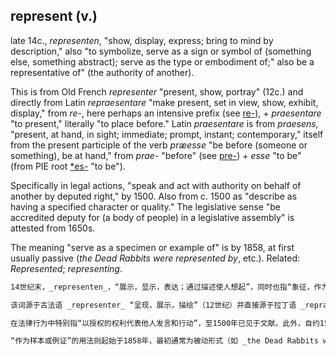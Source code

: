 ## represent (v.)

late 14c., _representen_, "show, display, express; bring to mind by description," also "to symbolize, serve as a sign or symbol of (something else, something abstract); serve as the type or embodiment of;" also be a representative of" (the authority of another).

This is from Old French _representer_ "present, show, portray" (12c.) and directly from Latin _repraesentare_ "make present, set in view, show, exhibit, display," from _re-_, here perhaps an intensive prefix (see [re-](https://www.etymonline.com/word/re- "Etymology, meaning and definition of re- ")), + _praesentare_ "to present," literally "to place before." Latin _praesentare_ is from _praesens,_ "present, at hand, in sight; immediate; prompt, instant; contemporary," itself from the present participle of the verb _præesse_ "be before (someone or something), be at hand," from _prae-_ "before" (see [pre-](https://www.etymonline.com/word/pre- "Etymology, meaning and definition of pre- ")) + _esse_ "to be" (from PIE root [\*es-](https://www.etymonline.com/word/*es- "Etymology, meaning and definition of *es- ") "to be").

Specifically in legal actions, "speak and act with authority on behalf of another by deputed right," by 1500. Also from c. 1500 as "describe as having a specified character or quality." The legislative sense "be accredited deputy for (a body of people) in a legislative assembly" is attested from 1650s.

The meaning "serve as a specimen or example of" is by 1858, at first usually passive (_the Dead Rabbits were represented by_, etc.). Related: _Represented_; _representing_.

```md
14世纪末，_representen_，“展示，显示，表达；通过描述使人想起”，同时也指“象征，作为（某物或某个抽象概念的）标志或象征；作为某人的代表”（他人的权威）。

该词源于古法语 _representer_ “呈现，展示，描绘”（12世纪）并直接源于拉丁语 _repraesentare_ “使呈现，显现，展示，展出”，由 _re-_ 组成，这里可能是强化前缀（参见 [re-](https://www.etymonline.com/word/re- "Etymology, meaning and definition of re- ")），+ _praesentare_ “呈现”，字面意思是“放在前面”。拉丁语 _praesentare_ 源自 _praesens_，“在场，手边，看得见；立即，及时；当代”，本身来源于动词 _præesse_ 的现在分词“在（某人或某物）之前，下降于手边”，由 _prae-_ “在……之前”（参见 [pre-](https://www.etymonline.com/word/pre- "Etymology, meaning and definition of pre- ")）+ _esse_ “存在”（源自PIE词根 [\*es-](https://www.etymonline.com/word/*es- "Etymology, meaning and definition of *es- ") “存在”）。

在法律行为中特别指“以授权的权利代表他人发言和行动”，至1500年已见于文献。此外，自约1500年起，表示“描述为具有特定特征或品质”。法律上的“在立法集会上为（一群人）担任被认可的代理人”的含义自1650年代起被记录。

“作为样本或例证”的用法则起始于1858年，最初通常为被动形式（如 _the Dead Rabbits were represented by_ 等）。相关词：_Represented_；_representing_。
```